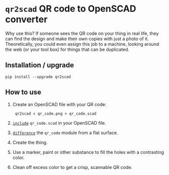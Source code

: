 `qr2scad` QR code to OpenSCAD converter
=======================================

Why use this? If someone sees the QR code on your thing in real life, they can find the design and make their own copies with just a photo of it. Theoretically, you could even assign this job to a machine, looking around the web (or your tool box) for things that can be duplicated.

Installation / upgrade
----------------------

    pip install --upgrade qr2scad

How to use
----------

1. Create an OpenSCAD file with your QR code:

        qr2scad < qr_code.png > qr_code.scad
2. [`include`](http://en.wikibooks.org/wiki/OpenSCAD_User_Manual/Include_Statement) `qr_code.scad` in your OpenSCAD file.
3. [`difference`](http://en.wikibooks.org/wiki/OpenSCAD_User_Manual/CSG_Modelling#difference) the `qr_code` module from a flat surface.
4. Create the thing.
5. Use a marker, paint or other substance to fill the holes with a contrasting color.
6. Clean off excess color to get a crisp, scannable QR code.
